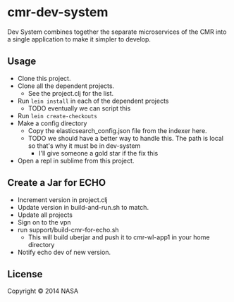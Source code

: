 # cmr-dev-system

Dev System combines together the separate microservices of the CMR into a single application to make it simpler to develop.

## Usage

  - Clone this project.
  - Clone all the dependent projects.
    - See the project.clj for the list.
  - Run `lein install` in each of the dependent projects
    - TODO eventually we can script this
  - Run `lein create-checkouts`
  - Make a config directory
    - Copy the elasticsearch_config.json file from the indexer here.
    - TODO we should have a better way to handle this. The path is local so that's why it must be in dev-system
      - I'll give someone a gold star if the fix this
  - Open a repl in sublime from this project.

## Create a Jar for ECHO

  - Increment version in project.clj
  - Update version in build-and-run.sh to match.
  - Update all projects
  - Sign on to the vpn
  - run support/build-cmr-for-echo.sh
    - This will build uberjar and push it to cmr-wl-app1 in your home directory
  - Notify echo dev of new version.


## License

Copyright © 2014 NASA

